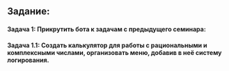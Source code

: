 ## Задание:

#### Задача 1: Прикрутить бота к задачам с предыдущего семинара:

#### Задача 1.1: Создать калькулятор для работы с рациональными и комплексными числами, организовать меню, добавив в неё систему логирования.